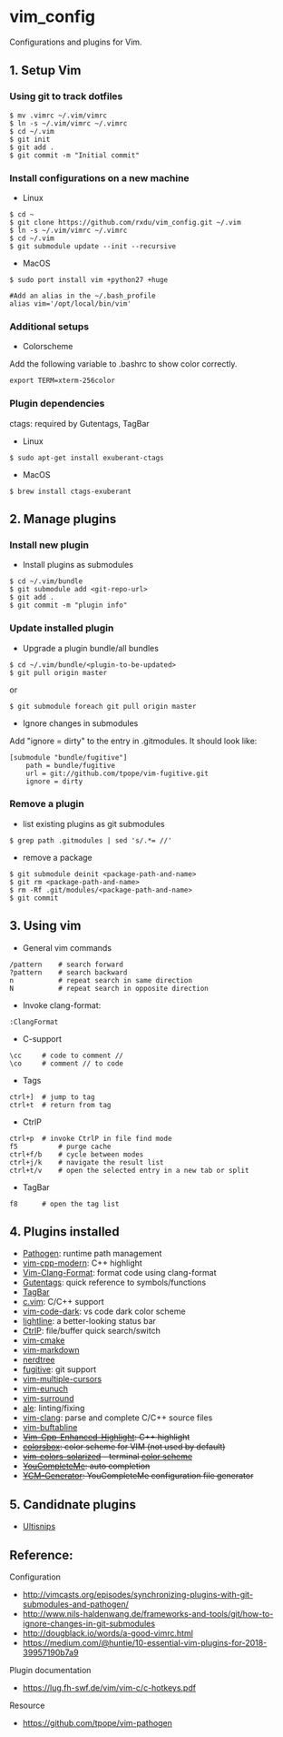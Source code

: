 # vim_config

Configurations and plugins for Vim.

## 1. Setup Vim

### Using git to track dotfiles

```
$ mv .vimrc ~/.vim/vimrc
$ ln -s ~/.vim/vimrc ~/.vimrc
$ cd ~/.vim
$ git init
$ git add .
$ git commit -m "Initial commit"
```

### Install configurations on a new machine

* Linux

```
$ cd ~
$ git clone https://github.com/rxdu/vim_config.git ~/.vim
$ ln -s ~/.vim/vimrc ~/.vimrc
$ cd ~/.vim
$ git submodule update --init --recursive
```

* MacOS

```
$ sudo port install vim +python27 +huge

#Add an alias in the ~/.bash_profile
alias vim='/opt/local/bin/vim'
```

### Additional setups

* Colorscheme

Add the following variable to .bashrc to show color correctly.
```
export TERM=xterm-256color
```

<!--
* YouCompleteMe

```
$ cd ~/.vim/bundle/YouCompleteMe
$ python3 install.py --clang-completer
```
-->

### Plugin dependencies

ctags: required by Gutentags, TagBar

* Linux

```
$ sudo apt-get install exuberant-ctags
```
* MacOS

```
$ brew install ctags-exuberant
```

<!--
* ~~libclang > 3.8: required by YouCompleteMe~~

```
$ wget <clang-binaries-tarball-url> #  or `curl -O <url>`
$ tar xf clang*
$ cd clang*
$ sudo cp -R * /usr/local/
```
```
$ brew install clang-format
```
-->

## 2. Manage plugins

### Install new plugin

* Install plugins as submodules
  
```
$ cd ~/.vim/bundle
$ git submodule add <git-repo-url>
$ git add .
$ git commit -m "plugin info"
```

### Update installed plugin

* Upgrade a plugin bundle/all bundles
  
```
$ cd ~/.vim/bundle/<plugin-to-be-updated>
$ git pull origin master
```
or
```
$ git submodule foreach git pull origin master
```

* Ignore changes in submodules

Add "ignore = dirty" to the entry in .gitmodules. It should look like:
```
[submodule "bundle/fugitive"]
	path = bundle/fugitive
	url = git://github.com/tpope/vim-fugitive.git
	ignore = dirty
```

### Remove a plugin

* list existing plugins as git submodules

```
$ grep path .gitmodules | sed 's/.*= //'
```

* remove a package 

```
$ git submodule deinit <package-path-and-name>
$ git rm <package-path-and-name>
$ rm -Rf .git/modules/<package-path-and-name>
$ git commit
```

## 3. Using vim

* General vim commands
```
/pattern	# search forward
?pattern	# search backward
n			# repeat search in same direction
N			# repeat search in opposite direction
```

* Invoke clang-format:
```
:ClangFormat
```

* C-support
```
\cc		# code to comment //
\co		# comment // to code
```

* Tags
```
ctrl+]	# jump to tag
ctrl+t	# return from tag
```

* CtrlP
```
ctrl+p	# invoke CtrlP in file find mode
f5			# purge cache
ctrl+f/b 	# cycle between modes
ctrl+j/k	# navigate the result list
ctrl+t/v 	# open the selected entry in a new tab or split
```

* TagBar
```
f8		# open the tag list
```

## 4. Plugins installed

* [Pathogen](https://github.com/tpope/vim-pathogen): runtime path management
* [vim-cpp-modern](https://github.com/bfrg/vim-cpp-modern): C++ highlight
* [Vim-Clang-Format](https://github.com/rhysd/vim-clang-format): format code using clang-format
* [Gutentags](https://github.com/ludovicchabant/vim-gutentags): quick reference to symbols/functions
* [TagBar](https://github.com/majutsushi/tagbar)
* [c.vim](http://www.vim.org/scripts/script.php?script_id=213): C/C++ support
* [vim-code-dark](https://github.com/tomasiser/vim-code-dark): vs code dark color scheme
* [lightline](https://github.com/itchyny/lightline.vim): a better-looking status bar
* [CtrlP](https://github.com/ctrlpvim/ctrlp.vim): file/buffer quick search/switch
* [vim-cmake](https://github.com/vhdirk/vim-cmake)
* [vim-markdown](https://github.com/plasticboy/vim-markdown.git)
* [nerdtree](https://github.com/scrooloose/nerdtree.git)
* [fugitive](https://github.com/tpope/vim-fugitive.git): git support
* [vim-multiple-cursors](https://github.com/terryma/vim-multiple-cursors)
* [vim-eunuch](https://github.com/tpope/vim-eunuch.git)
* [vim-surround](https://github.com/tpope/vim-surround.git)
* [ale](https://github.com/w0rp/ale.git): linting/fixing
* [vim-clang](https://github.com/justmao945/vim-clang): parse and complete C/C++ source files
* [vim-buftabline](https://github.com/ap/vim-buftabline.git)
* ~~[Vim-Cpp-Enhanced-Highlight](https://github.com/octol/vim-cpp-enhanced-highlight): C++ highlight~~
* ~~[colorsbox](https://github.com/mkarmona/colorsbox): color scheme for VIM (not used by default)~~
* ~~[vim-colors-solarized](https://github.com/altercation/vim-colors-solarized) - terminal [color scheme](https://github.com/altercation/solarized)~~
* ~~[YouCompleteMe](https://github.com/Valloric/YouCompleteMe): auto completion~~
* ~~[YCM-Generator](https://github.com/rdnetto/YCM-Generator): YouCompleteMe configuration file generator~~

<!--

## 3. Extra information for plugin installation
cb 
**YouCompleteMe**

* Install YCM using git add submodule
```
$ git submodule add https://github.com/Valloric/YouCompleteMe.git
$ git submodule update --init --recursive
```
* Download latest version of [libclang](http://llvm.org/releases/download.html). You can install it to the system directory if you want. Follow the above instructions.

* First try to use the provided script to install this plugin:

```
$ cd ~/.vim/bundle/YouCompleteMe
$ ./install.py --clang-completer
```

* Compile ycm_core library with C-family support
```
$ cmake -G "Unix Makefiles" -DPATH_TO_LLVM_ROOT=/usr/local . ~/.vim/bundle/YouCompleteMe/third_party/ycmd/cpp
$ cmake --build . --target ycm_core --config Release
```
Replace the PATH_TO_LLVM_ROOT if you have it extracted elsewhere.
)

-->

## 5. Candidnate plugins

* [Ultisnips](https://github.com/SirVer/ultisnips)

## Reference:

Configuration
* http://vimcasts.org/episodes/synchronizing-plugins-with-git-submodules-and-pathogen/
* http://www.nils-haldenwang.de/frameworks-and-tools/git/how-to-ignore-changes-in-git-submodules
* http://dougblack.io/words/a-good-vimrc.html
* https://medium.com/@huntie/10-essential-vim-plugins-for-2018-39957190b7a9

Plugin documentation
* https://lug.fh-swf.de/vim/vim-c/c-hotkeys.pdf

Resource
* https://github.com/tpope/vim-pathogen
